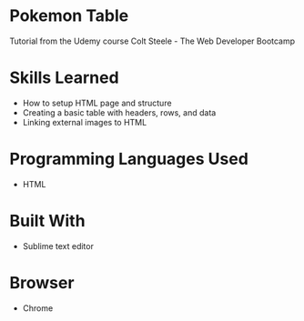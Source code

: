 # Pokemon Table
Tutorial from the Udemy course Colt Steele - The Web Developer Bootcamp

# Skills Learned 
- How to setup HTML page and structure
- Creating a basic table with headers, rows, and data
- Linking external images to HTML

# Programming Languages Used
- HTML

# Built With
- Sublime text editor

# Browser
- Chrome
